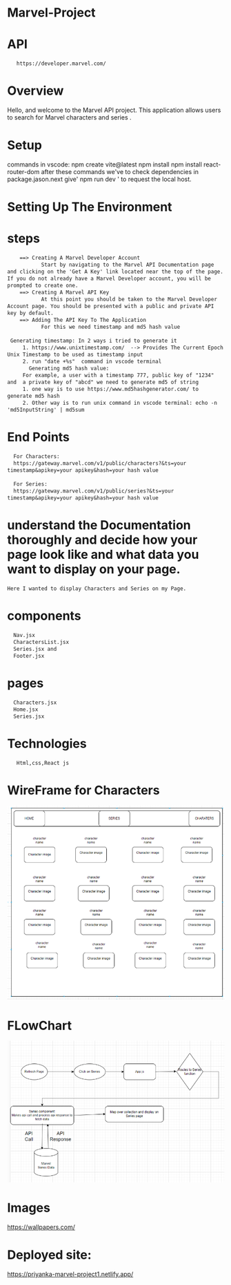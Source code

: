 # Marvel-Project

# API   
       https://developer.marvel.com/

# Overview
   Hello, and welcome to the Marvel API project. This application allows users to search for Marvel characters and series .
# Setup 
   commands in vscode: npm create vite@latest
                       npm install
                       npm install react-router-dom
        after these commands we've to check dependencies in package.jason.next  give' npm run dev ' to request the local host.
        
# Setting Up The Environment

# steps
        ==> Creating A Marvel Developer Account
               Start by navigating to the Marvel API Documentation page and clicking on the 'Get A Key' link located near the top of the page. If you do not already have a Marvel Developer account, you will be prompted to create one.
        ==> Creating A Marvel API Key
               At this point you should be taken to the Marvel Developer Account page. You should be presented with a public and private API key by default.
        ==> Adding The API Key To The Application
               For this we need timestamp and md5 hash value

     Generating timestamp: In 2 ways i tried to generate it
         1. https://www.unixtimestamp.com/  --> Provides The Current Epoch   Unix Timestamp to be used as timestamp input
         2. run "date +%s"  command in vscode terminal
           Generating md5 hash value:
         For example, a user with a timestamp 777, public key of "1234" and  a private key of "abcd" we need to generate md5 of string 
         1. one way is to use https://www.md5hashgenerator.com/ to generate md5 hash 
         2. Other way is to run unix command in vscode terminal: echo -n 'md5InputString' | md5sum 


 # End Points

      For Characters:  
      https://gateway.marvel.com/v1/public/characters?&ts=your timestamp&apikey=your apikey&hash=your hash value 

      For Series:
      https://gateway.marvel.com/v1/public/series?&ts=your timestamp&apikey=your apikey&hash=your hash value     

 # understand the Documentation thoroughly and decide how your page look like and what data you want to display on your page.
    Here I wanted to display Characters and Series on my Page.
 # components
      Nav.jsx
      CharactersList.jsx
      Series.jsx and 
      Footer.jsx
 # pages
      Characters.jsx
      Home.jsx
      Series.jsx
# Technologies 
       Html,css,React js

# WireFrame for Characters
 
   ![Alt text](src/images/Charwireframe.png)

# FLowChart 

   ![Alt text](src/images/flowchart.png)

# Images

   https://wallpapers.com/

# Deployed site:

https://priyanka-marvel-project1.netlify.app/

